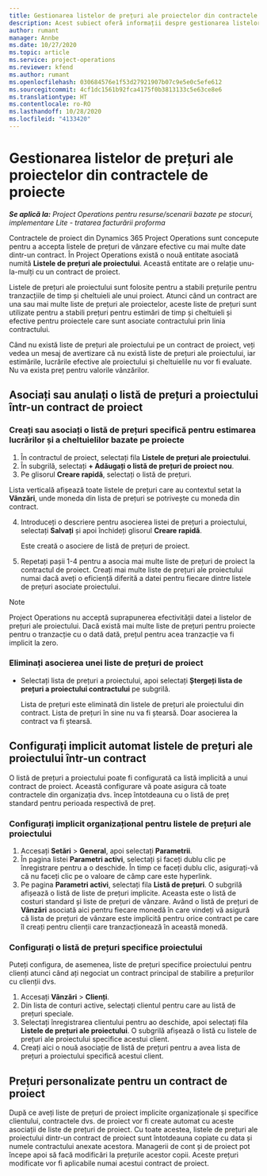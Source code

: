```yaml
---
title: Gestionarea listelor de prețuri ale proiectelor din contractele de proiecte
description: Acest subiect oferă informații despre gestionarea listelor de prețuri de proiecte pe contractele de proiecte.
author: rumant
manager: Annbe
ms.date: 10/27/2020
ms.topic: article
ms.service: project-operations
ms.reviewer: kfend
ms.author: rumant
ms.openlocfilehash: 030684576e1f53d27921907b07c9e5e0c5efe612
ms.sourcegitcommit: 4cf1dc1561b92fca4175f0b3813133c5e63ce8e6
ms.translationtype: HT
ms.contentlocale: ro-RO
ms.lasthandoff: 10/28/2020
ms.locfileid: "4133420"
---
```

# <a name="manage-project-price-lists-on-project-contracts"></a>Gestionarea listelor de prețuri ale proiectelor din contractele de proiecte

_**Se aplică la:** Project Operations pentru resurse/scenarii bazate pe stocuri, implementare Lite - tratarea facturării proforma_

Contractele de proiect din Dynamics 365 Project Operations sunt concepute pentru a accepta listele de prețuri de vânzare efective cu mai multe date dintr-un contract. În Project Operations există o nouă entitate asociată numită **Listele de prețuri ale proiectului**. Această entitate are o relație unu-la-mulți cu un contract de proiect.

Listele de prețuri ale proiectului sunt folosite pentru a stabili prețurile pentru tranzacțiile de timp și cheltuieli ale unui proiect. Atunci când un contract are una sau mai multe liste de prețuri ale proiectelor, aceste liste de prețuri sunt utilizate pentru a stabili prețuri pentru estimări de timp și cheltuieli și efective pentru proiectele care sunt asociate contractului prin linia contractului.

Când nu există liste de prețuri ale proiectului pe un contract de proiect, veți vedea un mesaj de avertizare că nu există liste de prețuri ale proiectului, iar estimările, lucrările efective ale proiectului și cheltuielile nu vor fi evaluate. Nu va exista preț pentru valorile vânzărilor.

## <a name="associate-or-unassociate-a-project-price-list-on-a-project-contract"></a>Asociați sau anulați o listă de prețuri a proiectului într-un contract de proiect

### <a name="create-or-associate-a-specific-price-list-for-estimating-project-based-work-and-expenses"></a>Creați sau asociați o listă de prețuri specifică pentru estimarea lucrărilor și a cheltuielilor bazate pe proiecte

1. În contractul de proiect, selectați fila **Listele de prețuri ale proiectului**.
2. În subgrilă, selectați **+ Adăugați o listă de prețuri de proiect nou**.
3. Pe glisorul **Creare rapidă**, selectați o listă de prețuri. 

  Lista verticală afișează toate listele de prețuri care au contextul setat la **Vânzări**, unde moneda din lista de prețuri se potrivește cu moneda din contract.
  
4. Introduceți o descriere pentru asocierea listei de prețuri a proiectului, selectați **Salvați** și apoi închideți glisorul **Creare rapidă**.

   Este creată o asociere de listă de prețuri de proiect.
   
5. Repetați pașii 1-4 pentru a asocia mai multe liste de prețuri de proiect la contractul de proiect. Creați mai multe liste de prețuri ale proiectului numai dacă aveți o eficiență diferită a datei pentru fiecare dintre listele de prețuri asociate proiectului.

> [!NOTE]
> Project Operations nu acceptă suprapunerea efectivității datei a listelor de prețuri ale proiectului. Dacă există mai multe liste de prețuri pentru proiecte pentru o tranzacție cu o dată dată, prețul pentru acea tranzacție va fi implicit la zero.

### <a name="remove-a-project-price-list-association"></a>Eliminați asocierea unei liste de prețuri de proiect

- Selectați lista de prețuri a proiectului, apoi selectați **Ștergeți lista de prețuri a proiectului contractului** pe subgrilă. 

  Lista de prețuri este eliminată din listele de prețuri ale proiectului din contract. Lista de prețuri în sine nu va fi ștearsă. Doar asocierea la contract va fi ștearsă.

## <a name="set-up-automatic-defaulting-of-project-price-lists-on-a-contract"></a>Configurați implicit automat listele de prețuri ale proiectului într-un contract

O listă de prețuri a proiectului poate fi configurată ca listă implicită a unui contract de proiect. Această configurare vă poate asigura că toate contractele din organizația dvs. încep întotdeauna cu o listă de preț standard pentru perioada respectivă de preț.

### <a name="set-up-the-organizational-default-for-project-price-lists"></a>Configurați implicit organizațional pentru listele de prețuri ale proiectului

1. Accesați **Setări** > **General**, apoi selectați **Parametrii**.
2. În pagina listei **Parametri activi**, selectați și faceți dublu clic pe înregistrare pentru a o deschide. În timp ce faceți dublu clic, asigurați-vă că nu faceți clic pe o valoare de câmp care este hyperlink. 
3. Pe pagina **Parametri activi**, selectați fila **Listă de prețuri**. O subgrilă afișează o listă de liste de prețuri implicite. Aceasta este o listă de costuri standard și liste de prețuri de vânzare. Având o listă de prețuri de **Vânzări** asociată aici pentru fiecare monedă în care vindeți vă asigură că lista de prețuri de vânzare este implicită pentru orice contract pe care îl creați pentru clienții care tranzacționează în această monedă.

### <a name="set-up-a-customer-specific-project-price-list"></a>Configurați o listă de prețuri specifice proiectului

Puteți configura, de asemenea, liste de prețuri specifice proiectului pentru clienți atunci când ați negociat un contract principal de stabilire a prețurilor cu clienții dvs.

1. Accesați **Vânzări** > **Clienți**.
2. Din lista de conturi active, selectați clientul pentru care au listă de prețuri speciale.
3. Selectați înregistrarea clientului pentru ao deschide, apoi selectați fila **Listele de prețuri ale proiectului**. O subgrilă afișează o listă cu listele de prețuri ale proiectului specifice acestui client. 
4. Creați aici o nouă asociație de listă de prețuri pentru a avea lista de prețuri a proiectului specifică acestui client.

## <a name="custom-pricing-on-a-project-contract"></a>Prețuri personalizate pentru un contract de proiect

După ce aveți liste de prețuri de proiect implicite organizaționale și specifice clientului, contractele dvs. de proiect vor fi create automat cu aceste asociații de liste de prețuri de proiect. Cu toate acestea, listele de prețuri ale proiectului dintr-un contract de proiect sunt întotdeauna copiate cu data și numele contractului anexate acestora. Managerii de cont și de proiect pot începe apoi să facă modificări la prețurile acestor copii. Aceste prețuri modificate vor fi aplicabile numai acestui contract de proiect.
